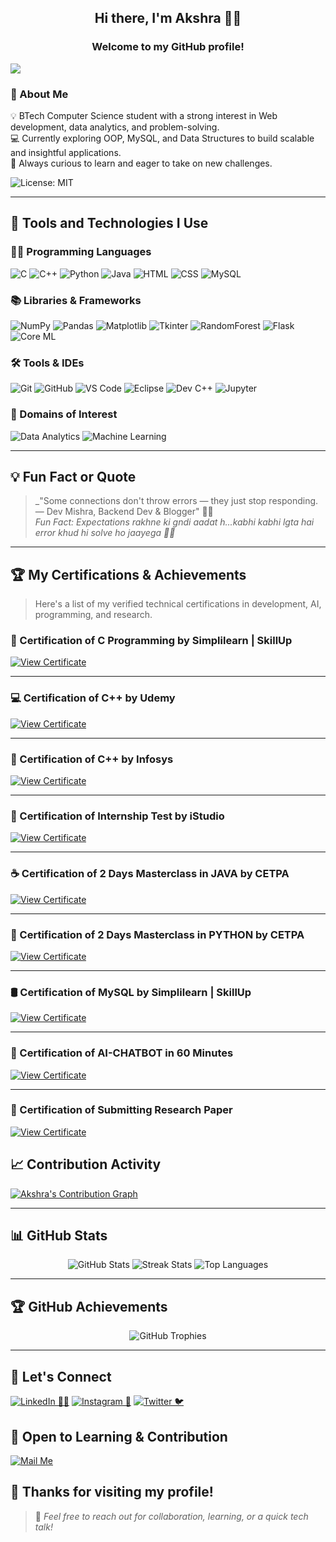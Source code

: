 <div align="center">

  <h2>Hi there, I'm Akshra 👩‍💻</h2>
  <h3>Welcome to my GitHub profile!</h3>

</div>

<img src="https://komarev.com/ghpvc/?username=iakshra22&color=8A2BE2&style=flat-square&label=👀+Profile+Views"/>

### 🎯 About Me
💡 BTech Computer Science student with a strong interest in Web development, data analytics, and problem-solving.  
💻 Currently exploring OOP, MySQL, and Data Structures to build scalable and insightful applications.  
🚀 Always curious to learn and eager to take on new challenges.  

![License: MIT](https://img.shields.io/badge/License-MIT-yellow.svg)


---

## 🚀 Tools and Technologies I Use

### 👩‍💻 Programming Languages
![C](https://img.shields.io/badge/C-%2300599C.svg?style=for-the-badge&logo=c&logoColor=white)
![C++](https://img.shields.io/badge/C++-00599C?style=for-the-badge&logo=c%2B%2B&logoColor=white)
![Python](https://img.shields.io/badge/Python-%2314354C.svg?style=for-the-badge&logo=python&logoColor=white)
![Java](https://img.shields.io/badge/Java-ED8B00?style=for-the-badge&logo=openjdk&logoColor=white)
![HTML](https://img.shields.io/badge/HTML5-e34c26?style=for-the-badge&logo=html5&logoColor=white)
![CSS](https://img.shields.io/badge/CSS3-264de4?style=for-the-badge&logo=css3&logoColor=white)
![MySQL](https://img.shields.io/badge/MySQL-00758f?style=for-the-badge&logo=mysql&logoColor=white)

### 📚 Libraries & Frameworks
![NumPy](https://img.shields.io/badge/NumPy-013243?style=for-the-badge&logo=numpy&logoColor=white)
![Pandas](https://img.shields.io/badge/Pandas-150458?style=for-the-badge&logo=pandas&logoColor=white)
![Matplotlib](https://img.shields.io/badge/Matplotlib-ff69b4?style=for-the-badge)
![Tkinter](https://img.shields.io/badge/Tkinter-%23ffcc00?style=for-the-badge)
![RandomForest](https://img.shields.io/badge/RandomForest-228B22?style=for-the-badge)
![Flask](https://img.shields.io/badge/Flask-000000?style=for-the-badge&logo=flask&logoColor=white)
![Core ML](https://img.shields.io/badge/CoreML-black?style=for-the-badge&logo=apple&logoColor=white)

### 🛠️ Tools & IDEs
![Git](https://img.shields.io/badge/Git-F05032?style=for-the-badge&logo=git&logoColor=white)
![GitHub](https://img.shields.io/badge/GitHub-181717?style=for-the-badge&logo=github&logoColor=white)
![VS Code](https://img.shields.io/badge/VSCode-007ACC?style=for-the-badge&logo=visual-studio-code&logoColor=white)
![Eclipse](https://img.shields.io/badge/Eclipse-2C2255?style=for-the-badge&logo=eclipse&logoColor=white)
![Dev C++](https://img.shields.io/badge/DevC++-blue?style=for-the-badge)
![Jupyter](https://img.shields.io/badge/Jupyter-F37626?style=for-the-badge&logo=jupyter&logoColor=white)

### 🧠 Domains of Interest
![Data Analytics](https://img.shields.io/badge/Data%20Analytics-006699?style=for-the-badge)
![Machine Learning](https://img.shields.io/badge/Machine%20Learning-0099cc?style=for-the-badge)

---

## 💡 Fun Fact or Quote
> _"Some connections don't throw errors — they just stop responding. — Dev Mishra, Backend Dev & Blogger" 👩‍💻  
> _Fun Fact: Expectations rakhne ki gndi aadat h...kabhi kabhi lgta hai error khud hi solve ho jaayega 🫠💭_

---

## 🏆 My Certifications & Achievements

> Here's a list of my verified technical certifications in development, AI, programming, and research.

### 🔧 Certification of C Programming by Simplilearn | SkillUp  
[![View Certificate](https://img.shields.io/badge/View-Certificate-blue?style=for-the-badge&logo=simplilearn)](https://simpli.app.link/5ZfD1kpNAVb)

---

### 💻 Certification of C++ by Udemy  
[![View Certificate](https://img.shields.io/badge/View-Certificate-blue?style=for-the-badge&logo=readthedocs)](./certificates/c%2B%2B%20cerrtifictae%20(udemy).pdf)

---

### 🧠 Certification of C++ by Infosys  
[![View Certificate](https://img.shields.io/badge/View-Certificate-green?style=for-the-badge&logo=readthedocs)](./certificates/c%2B%2B%20infosys.pdf)

---

### 🧪 Certification of Internship Test by iStudio  
[![View Certificate](https://img.shields.io/badge/View-Certificate-red?style=for-the-badge&logo=readthedocs)](./certificates/istudio%20internship%20test.pdf)

---

### ☕ Certification of 2 Days Masterclass in JAVA by CETPA  
[![View Certificate](https://img.shields.io/badge/View-Certificate-orange?style=for-the-badge&logo=readthedocs)](./certificates/java%20cetpa.pdf)

---

### 🐍 Certification of 2 Days Masterclass in PYTHON by CETPA  
[![View Certificate](https://img.shields.io/badge/View-Certificate-yellow?style=for-the-badge&logo=readthedocs)](./certificates/python%20cetpa.pdf)

---

### 🛢️ Certification of MySQL by Simplilearn | SkillUp  
[![View Certificate](https://img.shields.io/badge/View-Certificate-orange?style=for-the-badge&logo=simplilearn)](https://simpli.app.link/ArDXUidNAVb)

---

### 🤖 Certification of AI-CHATBOT in 60 Minutes  
[![View Certificate](https://img.shields.io/badge/View-Certificate-purple?style=for-the-badge&logo=readthedocs)](./certificates/ai%20chatbot.pdf)

--- 

### 🧾 Certification of Submitting Research Paper  
[![View Certificate](https://img.shields.io/badge/View-Certificate-black?style=for-the-badge&logo=readthedocs)](./certificates/risen%20certificate.pdf)


## 📈 Contribution Activity

[![Akshra's Contribution Graph](https://github-readme-activity-graph.vercel.app/graph?username=iakshra22&theme=react-dark)](https://github.com/ashutosh00710/github-readme-activity-graph)

---

## 📊 GitHub Stats

<p align="center">
  <img src="https://github-readme-stats.vercel.app/api?username=iakshra22&show_icons=true&theme=radical" alt="GitHub Stats"/>
  <img src="https://streak-stats.demolab.com?user=iakshra22&theme=radical" alt="Streak Stats"/>
  <img src="https://github-readme-stats.vercel.app/api/top-langs/?username=iakshra22&layout=compact&theme=radical" alt="Top Languages"/>
</p>

---

## 🏆 GitHub Achievements

<div align="center">
  <img
    src="https://github-profile-trophy.vercel.app/?username=iakshra22&theme=algolia&no-frame=true&margin-w=10&margin-h=10&column=3&title=Commits,Repositories,Followers"
    alt="GitHub Trophies"
  />
</div>



---

## 🤝 Let's Connect
  
[![LinkedIn 👩‍💼](https://img.shields.io/badge/LinkedIn-0A66C2?style=for-the-badge&logo=linkedin&logoColor=white)](https://www.linkedin.com/in/akshra-dang-aa0648321/)
[![Instagram 📸](https://img.shields.io/badge/Instagram-E4405F?style=for-the-badge&logo=instagram&logoColor=white)](https://www.instagram.com/i__akshra/)
[![Twitter 🐦](https://img.shields.io/badge/Twitter-1DA1F2?style=for-the-badge&logo=twitter&logoColor=white)](https://x.com/AkshraDang)
</div>

## 💌 Open to Learning & Contribution
  <a href="mailto:akshradang22@gmail.com">
    <img src="https://img.shields.io/badge/-Let's%20Collaborate!-blueviolet?style=for-the-badge&logo=gmail&logoColor=white" alt="Mail Me">
  </a>
</p>


  
## 💖 Thanks for visiting my profile!
> 💬 _Feel free to reach out for collaboration, learning, or a quick tech talk!_
